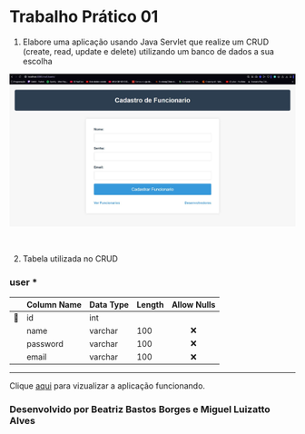 # Trabalho Prático 01 #

1. Elabore uma aplicação usando Java Servlet que realize um CRUD (create, read, update e delete) utilizando um banco de dados a sua escolha
<p>
  <img src="assets/front-page.jpg" alt="Front Page" width="600px" />
</p>

<br>

2. Tabela utilizada no CRUD

### user *

||Column Name|Data Type|Length|Allow Nulls|
|:-:|-|-|-|:-:|
|:key:|id|int|||
||name|varchar|100|❌|
||password|varchar|100|❌|
||email|varchar|100|❌|

<hr>

Clique [aqui](https://www.youtube.com/watch?v=KY4f9TZVIPg) para vizualizar a aplicação funcionando.

### Desenvolvido por Beatriz Bastos Borges e Miguel Luizatto Alves
